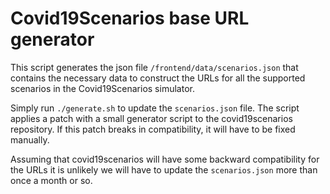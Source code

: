 # Covid19Scenarios base URL generator

This script generates the json file `/frontend/data/scenarios.json` that contains the necessary data to construct the URLs for all the supported scenarios in the Covid19Scenarios simulator.

Simply run `./generate.sh` to update the `scenarios.json` file. The script applies a patch with a small generator script to the covid19scenarios repository. If this patch breaks in compatibility, it will have to be fixed manually.

Assuming that covid19scenarios will have some backward compatibility for the URLs it is unlikely we will have to update the `scenarios.json` more than once a month or so.